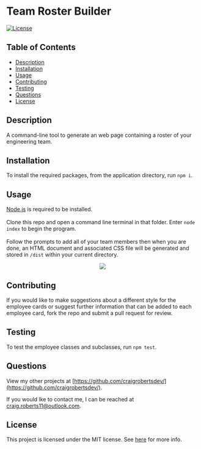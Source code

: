 # Team Roster Builder
  [![License](https://img.shields.io/badge/License-MIT-yellow.svg)](https://opensource.org/licenses/MIT)
  
  ## Table of Contents
  - [Description](#description)
  - [Installation](#installation)
  - [Usage](#usage)
  - [Contributing](#contributing)
  - [Testing](#testing)
  - [Questions](#questions)
  - [License](#license)
  
  ## Description
  A command-line tool to generate an web page containing a roster of your engineering team.
  
  ## Installation
  To install the required packages, from the application directory, run `npm i`.
  
  ## Usage
  [Node.js](https://nodejs.org/en/) is required to be installed.<br><br>Clone this repo and open a command line terminal in that folder. Enter `node index` to begin the program.<br><br>Follow the prompts to add all of your team members then when you are done, an HTML document and associated CSS file will be generated and stored in `/dist` within your current directory.
  
  <p align="center">
  <img src="https://github.com/craigrobertsdev/blob/main/assets/screenshot.jpg">
  </p>

  ## Contributing
  If you would like to make suggestions about a different style for the employee cards or suggest further information that can be added to each employee card, fork the repo and submit a pull request for review.
  
  ## Testing
  To test the employee classes and subclasses, run `npm test`.
  
  ## Questions
  View my other projects at [https://github.com/craigrobertsdev/](https://github.com/craigrobertsdev/).

  If you would lke to contact me, I can be reached at [craig.roberts11@outlook.com](mailto:craig.roberts11@outlook.com).
  
  ## License
  
  This project is licensed under the MIT license. See [here](https://opensource.org/licenses/MIT) for more info.
